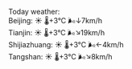 Today weather:  
Beijing: ☀️   🌡️+3°C 🌬️↓7km/h  
Tianjin: ☀️   🌡️+3°C 🌬️↘19km/h  
Shijiazhuang: ☀️   🌡️+3°C 🌬️←4km/h  
Tangshan: ☀️   🌡️+3°C 🌬️↘8km/h  
